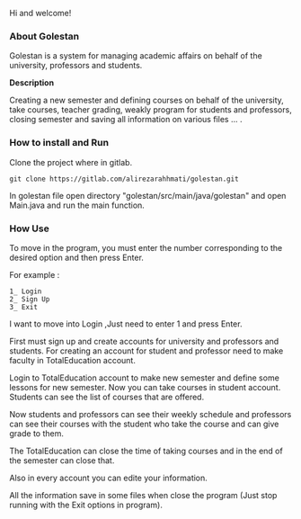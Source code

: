 Hi and welcome!

### **About Golestan**
Golestan is a system for managing academic affairs on behalf of the 
university, professors and students.

**Description**

Creating a new semester and defining courses on behalf of the university,
 take courses, teacher grading, weakly program for students and professors,
 closing semester and saving all information on various files ... .

### **How to install and Run**
Clone the project where in gitlab.

    git clone https://gitlab.com/alirezarahhmati/golestan.git

In golestan file open directory "golestan/src/main/java/golestan" and open Main.java 
and run the main function.

### **How Use**
To move in the program, you must enter the number corresponding to the desired option and then press Enter.

For example :

    1_ Login
    2_ Sign Up
    3_ Exit
I want to move into Login ,Just need to enter 1 and press Enter.

First must sign up and create accounts for university and professors and students.
For creating an account for student and professor need to make faculty in TotalEducation
account.

Login to TotalEducation account to make new semester and define some lessons for new semester.
Now you can take courses in student account. Students can see the list of courses that are  offered.


Now students and professors can see their weekly schedule and professors can see their courses 
with the student who take the course and can give grade to them.

The TotalEducation can close the time of taking courses and in the end of the semester can close that.

Also in every account you can edite your information.

All the information save in some files when close the program (Just stop running with the Exit options in program).
